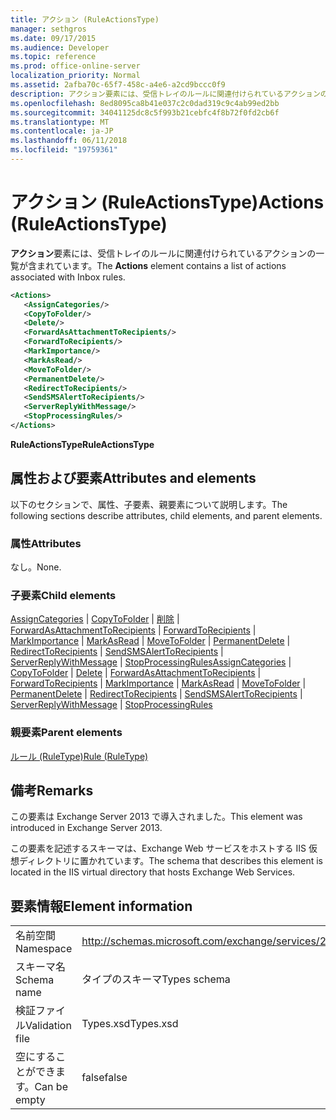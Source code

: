 ```yaml
---
title: アクション (RuleActionsType)
manager: sethgros
ms.date: 09/17/2015
ms.audience: Developer
ms.topic: reference
ms.prod: office-online-server
localization_priority: Normal
ms.assetid: 2afba70c-65f7-458c-a4e6-a2cd9bccc0f9
description: アクション要素には、受信トレイのルールに関連付けられているアクションの一覧が含まれています。
ms.openlocfilehash: 8ed8095ca8b41e037c2c0dad319c9c4ab99ed2bb
ms.sourcegitcommit: 34041125dc8c5f993b21cebfc4f8b72f0fd2cb6f
ms.translationtype: MT
ms.contentlocale: ja-JP
ms.lasthandoff: 06/11/2018
ms.locfileid: "19759361"
---
```

# <a name="actions-ruleactionstype"></a><span data-ttu-id="6f93e-103">アクション (RuleActionsType)</span><span class="sxs-lookup"><span data-stu-id="6f93e-103">Actions (RuleActionsType)</span></span>

<span data-ttu-id="6f93e-104">**アクション**要素には、受信トレイのルールに関連付けられているアクションの一覧が含まれています。</span><span class="sxs-lookup"><span data-stu-id="6f93e-104">The **Actions** element contains a list of actions associated with Inbox rules.</span></span> 
  
```XML
<Actions>
   <AssignCategories/>
   <CopyToFolder/>
   <Delete/>
   <ForwardAsAttachmentToRecipients/>
   <ForwardToRecipients/>
   <MarkImportance/>
   <MarkAsRead/>
   <MoveToFolder/>
   <PermanentDelete/>
   <RedirectToRecipients/>
   <SendSMSAlertToRecipients/>
   <ServerReplyWithMessage/>
   <StopProcessingRules/>
</Actions>
```

 <span data-ttu-id="6f93e-105">**RuleActionsType**</span><span class="sxs-lookup"><span data-stu-id="6f93e-105">**RuleActionsType**</span></span>
## <a name="attributes-and-elements"></a><span data-ttu-id="6f93e-106">属性および要素</span><span class="sxs-lookup"><span data-stu-id="6f93e-106">Attributes and elements</span></span>

<span data-ttu-id="6f93e-107">以下のセクションで、属性、子要素、親要素について説明します。</span><span class="sxs-lookup"><span data-stu-id="6f93e-107">The following sections describe attributes, child elements, and parent elements.</span></span>
  
### <a name="attributes"></a><span data-ttu-id="6f93e-108">属性</span><span class="sxs-lookup"><span data-stu-id="6f93e-108">Attributes</span></span>

<span data-ttu-id="6f93e-109">なし。</span><span class="sxs-lookup"><span data-stu-id="6f93e-109">None.</span></span>
  
### <a name="child-elements"></a><span data-ttu-id="6f93e-110">子要素</span><span class="sxs-lookup"><span data-stu-id="6f93e-110">Child elements</span></span>

<span data-ttu-id="6f93e-111">[AssignCategories](assigncategories.md) | [CopyToFolder](copytofolder.md) | [削除](delete.md) | [ForwardAsAttachmentToRecipients](forwardasattachmenttorecipients.md) | [ForwardToRecipients](forwardtorecipients.md) | [MarkImportance](markimportance.md) | [MarkAsRead](markasread.md)  |  [MoveToFolder](movetofolder.md) | [PermanentDelete](permanentdelete.md) | [RedirectToRecipients](redirecttorecipients.md) | [SendSMSAlertToRecipients](sendsmsalerttorecipients.md) | [ServerReplyWithMessage](serverreplywithmessage.md)  |  [StopProcessingRules](stopprocessingrules.md)</span><span class="sxs-lookup"><span data-stu-id="6f93e-111">[AssignCategories](assigncategories.md) | [CopyToFolder](copytofolder.md) | [Delete](delete.md) | [ForwardAsAttachmentToRecipients](forwardasattachmenttorecipients.md) | [ForwardToRecipients](forwardtorecipients.md) | [MarkImportance](markimportance.md) | [MarkAsRead](markasread.md) | [MoveToFolder](movetofolder.md) | [PermanentDelete](permanentdelete.md) | [RedirectToRecipients](redirecttorecipients.md) | [SendSMSAlertToRecipients](sendsmsalerttorecipients.md) | [ServerReplyWithMessage](serverreplywithmessage.md) | [StopProcessingRules](stopprocessingrules.md)</span></span>
  
### <a name="parent-elements"></a><span data-ttu-id="6f93e-112">親要素</span><span class="sxs-lookup"><span data-stu-id="6f93e-112">Parent elements</span></span>

[<span data-ttu-id="6f93e-113">ルール (RuleType)</span><span class="sxs-lookup"><span data-stu-id="6f93e-113">Rule (RuleType)</span></span>](rule-ruletype.md)
  
## <a name="remarks"></a><span data-ttu-id="6f93e-114">備考</span><span class="sxs-lookup"><span data-stu-id="6f93e-114">Remarks</span></span>

<span data-ttu-id="6f93e-115">この要素は Exchange Server 2013 で導入されました。</span><span class="sxs-lookup"><span data-stu-id="6f93e-115">This element was introduced in Exchange Server 2013.</span></span>
  
<span data-ttu-id="6f93e-116">この要素を記述するスキーマは、Exchange Web サービスをホストする IIS 仮想ディレクトリに置かれています。</span><span class="sxs-lookup"><span data-stu-id="6f93e-116">The schema that describes this element is located in the IIS virtual directory that hosts Exchange Web Services.</span></span>
  
## <a name="element-information"></a><span data-ttu-id="6f93e-117">要素情報</span><span class="sxs-lookup"><span data-stu-id="6f93e-117">Element information</span></span>

|||
|:-----|:-----|
|<span data-ttu-id="6f93e-118">名前空間</span><span class="sxs-lookup"><span data-stu-id="6f93e-118">Namespace</span></span>  <br/> |http://schemas.microsoft.com/exchange/services/2006/types  <br/> |
|<span data-ttu-id="6f93e-119">スキーマ名</span><span class="sxs-lookup"><span data-stu-id="6f93e-119">Schema name</span></span>  <br/> |<span data-ttu-id="6f93e-120">タイプのスキーマ</span><span class="sxs-lookup"><span data-stu-id="6f93e-120">Types schema</span></span>  <br/> |
|<span data-ttu-id="6f93e-121">検証ファイル</span><span class="sxs-lookup"><span data-stu-id="6f93e-121">Validation file</span></span>  <br/> |<span data-ttu-id="6f93e-122">Types.xsd</span><span class="sxs-lookup"><span data-stu-id="6f93e-122">Types.xsd</span></span>  <br/> |
|<span data-ttu-id="6f93e-123">空にすることができます。</span><span class="sxs-lookup"><span data-stu-id="6f93e-123">Can be empty</span></span>  <br/> |<span data-ttu-id="6f93e-124">false</span><span class="sxs-lookup"><span data-stu-id="6f93e-124">false</span></span>  <br/> |
   

